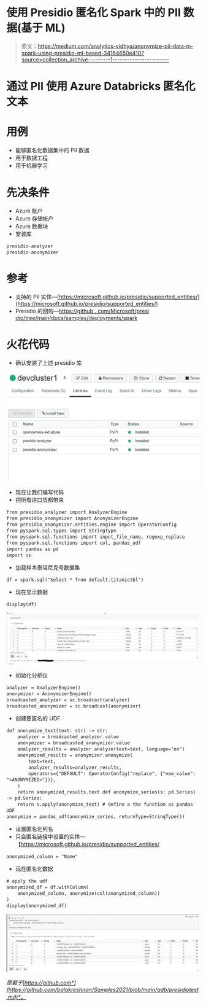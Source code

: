 # 使用 Presidio 匿名化 Spark 中的 PII 数据(基于 ML)

> 原文：<https://medium.com/analytics-vidhya/anonymize-pii-data-in-spark-using-presidio-ml-based-34164650e410?source=collection_archive---------1----------------------->

# 通过 PII 使用 Azure Databricks 匿名化文本

# 用例

*   能够匿名化数据集中的 PII 数据
*   用于数据工程
*   用于机器学习

# 先决条件

*   Azure 帐户
*   Azure 存储帐户
*   Azure 数据块
*   安装库

```
presidio-analyzer 
presidio-anonymizer
```

# 参考

*   支持的 PII 实体—[https://microsoft.github.io/presidio/supported_entities/](https://microsoft.github.io/presidio/supported_entities/)
*   Presidio 的回购—[https://github . com/Microsoft/presi dio/tree/main/docs/samples/deployments/spark](https://github.com/microsoft/presidio/tree/main/docs/samples/deployments/spark)

# 火花代码

*   确认安装了上述 presidio 库

![](img/255f57f137070cdc67754ea781f5819b.png)

*   现在让我们编写代码
*   把所有进口货都带来

```
from presidio_analyzer import AnalyzerEngine
from presidio_anonymizer import AnonymizerEngine
from presidio_anonymizer.entities.engine import OperatorConfig
from pyspark.sql.types import StringType
from pyspark.sql.functions import input_file_name, regexp_replace
from pyspark.sql.functions import col, pandas_udf
import pandas as pd
import os
```

*   加载样本泰坦尼克号数据集

```
df = spark.sql("Select * from default.titanictbl")
```

*   现在显示数据

```
display(df)
```

![](img/f75ea781b77ea71d05bf52236dcf6160.png)

*   初始化分析仪

```
analyzer = AnalyzerEngine()
anonymizer = AnonymizerEngine()
broadcasted_analyzer = sc.broadcast(analyzer)
broadcasted_anonymizer = sc.broadcast(anonymizer)
```

*   创建要匿名的 UDF

```
def anonymize_text(text: str) -> str:
    analyzer = broadcasted_analyzer.value
    anonymizer = broadcasted_anonymizer.value
    analyzer_results = analyzer.analyze(text=text, language="en")
    anonymized_results = anonymizer.anonymize(
        text=text,
        analyzer_results=analyzer_results,
        operators={"DEFAULT": OperatorConfig("replace", {"new_value": "<ANONYMIZED>"})},
    )
    return anonymized_results.text def anonymize_series(s: pd.Series) -> pd.Series:
    return s.apply(anonymize_text) # define a the function as pandas UDF
anonymize = pandas_udf(anonymize_series, returnType=StringType())
```

*   设置匿名化列名
*   只会匿名链接中设置的实体—【https://microsoft.github.io/presidio/supported_entities/ 

```
anonymized_column = "Name"
```

*   现在匿名化数据

```
# apply the udf
anonymized_df = df.withColumn(
    anonymized_column, anonymize(col(anonymized_column))
)
display(anonymized_df)
```

![](img/d560a61d0344be94df0d966a44530a0b.png)

*原载于*[*https://github.com*](https://github.com/balakreshnan/Samples2021/blob/main/adb/presidiotest.md)*。*
